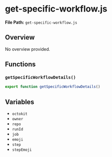 # get-specific-workflow.js

**File Path:** `get-specific-workflow.js`

## Overview

No overview provided.

## Functions

### `getSpecificWorkflowDetails()`

```typescript
export function getSpecificWorkflowDetails()
```

## Variables

- `octokit`
- `owner`
- `repo`
- `runId`
- `job`
- `emoji`
- `step`
- `stepEmoji`

